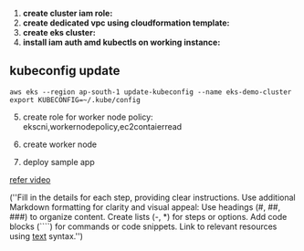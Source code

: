 1. **create cluster iam role:**
2. **create dedicated vpc using cloudformation template:**
3. **create eks cluster:**
4. **install iam auth amd kubectls on working instance:**

kubeconfig update
---------------
```
aws eks --region ap-south-1 update-kubeconfig --name eks-demo-cluster
export KUBECONFIG=~/.kube/config

```

5. create role for worker node
   policy: ekscni,workernodepolicy,ec2contaierread

 6. create worker node
 7. deploy sample app

[refer video](https://www.youtube.com/watch?v=aZd0UolVwD4)

(''Fill in the details for each step, providing clear instructions.
Use additional Markdown formatting for clarity and visual appeal:
Use headings (#, ##, ###) to organize content.
Create lists (-, *) for steps or options.
Add code blocks (````) for commands or code snippets.
Link to relevant resources using [text](link) syntax.'')
